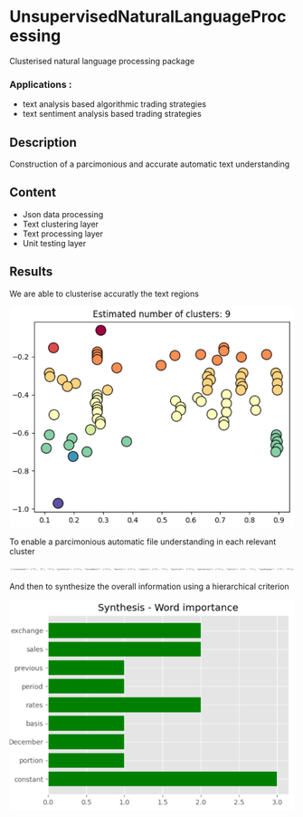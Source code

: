 # UnsupervisedNaturalLanguageProcessing
Clusterised natural language processing package
### Applications : 
- text analysis based algorithmic trading strategies
- text sentiment analysis based trading strategies

## Description
Construction of a parcimonious and accurate automatic text understanding

## Content
- Json data processing
- Text clustering layer
- Text processing layer
- Unit testing layer

## Results 
We are able to clusterise accuratly the text regions

![Clustering layer results](Results/ClusteringResults.png)

To enable a parcimonious automatic file understanding in each relevant cluster

![Represented data](Results/outputDataStructure.png)

And then to synthesize the overall information using a hierarchical criterion


![Text synthesis](Results/TextSynthesis.png)
